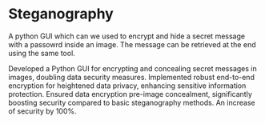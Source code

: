 # Steganography
A python GUI which can we used to encrypt and hide a secret message with a passowrd inside an image. The message can be retrieved at the end using the same tool.

Developed a Python GUI for encrypting and concealing secret messages in images, doubling data security measures.
Implemented robust end-to-end encryption for heightened data privacy, enhancing sensitive information protection.
Ensured data encryption pre-image concealment, significantly boosting security compared to basic steganography methods. An
increase of security by 100%.
